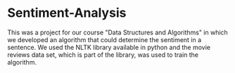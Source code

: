 # Sentiment-Analysis
This was a project for our course "Data Structures and Algorithms" in which we developed an algorithm that could determine the sentiment in a sentence. We used the NLTK library available in python and the movie reviews data set, which is part of the library, was used to train the algorithm. 
